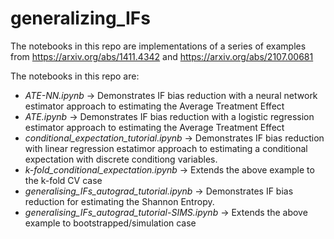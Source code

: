 # generalizing_IFs
The notebooks in this repo are implementations of a series of examples from https://arxiv.org/abs/1411.4342 and https://arxiv.org/abs/2107.00681


The notebooks in this repo are: 

- *ATE-NN.ipynb* -> Demonstrates IF bias reduction with a neural network estimator approach to estimating the Average Treatment Effect
- *ATE.ipynb* -> Demonstrates IF bias reduction with a logistic regression estimator approach to estimating the Average Treatment Effect
- *conditional_expectation_tutorial.ipynb* -> Demonstrates  IF bias reduction with linear regression estatimor approach to estimating a conditional expectation with discrete conditiong variables.
- *k-fold_conditional_expectation.ipynb* -> Extends the above example to the k-fold CV case
- *generalising_IFs_autograd_tutorial.ipynb* -> Demonstrates IF bias reduction for estimating the Shannon Entropy.
- *generalising_IFs_autograd_tutorial-SIMS.ipynb* -> Extends the above example to bootstrapped/simulation case


